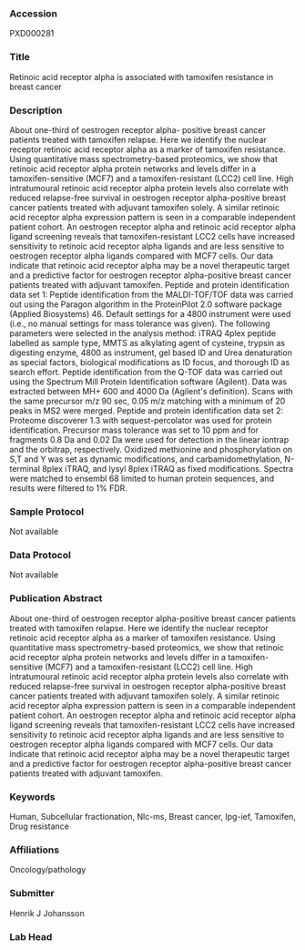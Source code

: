 ### Accession
PXD000281

### Title
Retinoic acid receptor alpha is associated with tamoxifen resistance in breast cancer

### Description
About one-third of oestrogen receptor alpha- positive breast cancer patients treated with tamoxifen relapse. Here we identify the nuclear receptor retinoic acid receptor alpha as a marker of tamoxifen resistance. Using quantitative mass spectrometry-based proteomics, we show that retinoic acid receptor alpha protein networks and levels differ in a tamoxifen-sensitive (MCF7) and a tamoxifen-resistant (LCC2) cell line. High intratumoural retinoic acid receptor alpha protein levels also correlate with reduced relapse-free survival in oestrogen receptor alpha-positive breast cancer patients treated with adjuvant tamoxifen solely. A similar retinoic acid receptor alpha expression pattern is seen in a comparable independent patient cohort. An oestrogen receptor alpha and retinoic acid receptor alpha ligand screening reveals that tamoxifen-resistant LCC2 cells have increased sensitivity to retinoic acid receptor alpha ligands and are less sensitive to oestrogen receptor alpha ligands compared with MCF7 cells. Our data indicate that retinoic acid receptor alpha may be a novel therapeutic target and a predictive factor for oestrogen receptor alpha-positive breast cancer patients treated with adjuvant tamoxifen.        Peptide and protein identification data set 1: Peptide identification from the MALDI-TOF/TOF data was carried out using the Paragon algorithm in the ProteinPilot 2.0 software package (Applied Biosystems) 46. Default settings for a 4800 instrument were used (i.e., no manual settings for mass tolerance was given). The following parameters were selected in the analysis method: iTRAQ 4plex peptide labelled as sample type, MMTS as alkylating agent of cysteine, trypsin as digesting enzyme, 4800 as instrument, gel based ID and Urea denaturation as special factors, biological modifications as ID focus, and thorough ID as search effort. Peptide identification from the Q-TOF data was carried out using the Spectrum Mill Protein Identification software (Agilent). Data was extracted between MH+ 600 and 4000 Da (Agilent's definition). Scans with the same precursor m/z  90 sec,  0.05 m/z matching with a minimum of 20 peaks in MS2 were merged.        Peptide and protein identification data set 2: Proteome discoverer 1.3 with sequest-percolator was used for protein identification. Precursor mass tolerance was set to 10 ppm and for fragments 0.8 Da and 0.02 Da were used for detection in the linear iontrap and the orbitrap, respectively. Oxidized methionine and phosphorylation on S,T and Y was set as dynamic modifications, and carbamidomethylation, N-terminal 8plex iTRAQ, and lysyl 8plex iTRAQ as fixed modifications. Spectra were matched to ensembl 68 limited to human protein sequences, and results were filtered to 1% FDR.

### Sample Protocol
Not available

### Data Protocol
Not available

### Publication Abstract
About one-third of oestrogen receptor alpha-positive breast cancer patients treated with tamoxifen relapse. Here we identify the nuclear receptor retinoic acid receptor alpha as a marker of tamoxifen resistance. Using quantitative mass spectrometry-based proteomics, we show that retinoic acid receptor alpha protein networks and levels differ in a tamoxifen-sensitive (MCF7) and a tamoxifen-resistant (LCC2) cell line. High intratumoural retinoic acid receptor alpha protein levels also correlate with reduced relapse-free survival in oestrogen receptor alpha-positive breast cancer patients treated with adjuvant tamoxifen solely. A similar retinoic acid receptor alpha expression pattern is seen in a comparable independent patient cohort. An oestrogen receptor alpha and retinoic acid receptor alpha ligand screening reveals that tamoxifen-resistant LCC2 cells have increased sensitivity to retinoic acid receptor alpha ligands and are less sensitive to oestrogen receptor alpha ligands compared with MCF7 cells. Our data indicate that retinoic acid receptor alpha may be a novel therapeutic target and a predictive factor for oestrogen receptor alpha-positive breast cancer patients treated with adjuvant tamoxifen.

### Keywords
Human, Subcellular fractionation, Nlc-ms, Breast cancer, Ipg-ief, Tamoxifen, Drug resistance

### Affiliations
Oncology/pathology

### Submitter
Henrik J Johansson

### Lab Head


